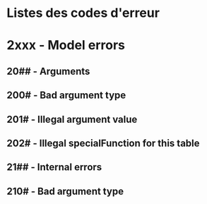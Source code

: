 Listes des codes d'erreur
===============

# 2xxx - Model errors

## 20## - Arguments
## 200# - Bad argument type
## 201# - Illegal argument value
## 202# - Illegal specialFunction for this table

## 21## - Internal errors
## 210# - Bad argument type
